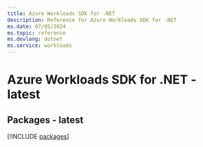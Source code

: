 ```yaml
---
title: Azure Workloads SDK for .NET
description: Reference for Azure Workloads SDK for .NET
ms.date: 07/05/2024
ms.topic: reference
ms.devlang: dotnet
ms.service: workloads
---
```

# Azure Workloads SDK for .NET - latest
## Packages - latest
[!INCLUDE [packages](workloads-index.md)]